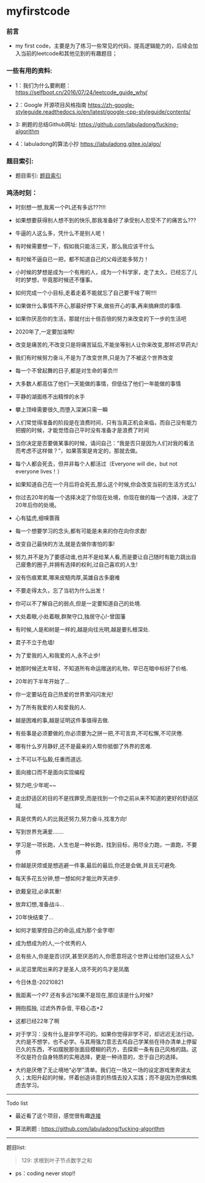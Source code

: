 # myfirstcode

### 前言
* my first code，主要是为了练习一些常见的代码，提高逻辑能力的，后续会加入当前的leetcode和其他见到的有趣题目；


### 一些有用的资料:
* 1：我们为什么要刷题：
https://selfboot.cn/2016/07/24/leetcode_guide_why/
* 2：Google 开源项目风格指南
https://zh-google-styleguide.readthedocs.io/en/latest/google-cpp-styleguide/contents/

* 3: 刷题的总结Github网址:
https://github.com/labuladong/fucking-algorithm

* 4：labuladong的算法小抄
 https://labuladong.gitee.io/algo/

### 题目索引:
* 题目索引: [题目索引](https://github.com/sunbinbin1991/myfirstcode/blob/master/doc/algorithm/index.md)

### 鸡汤时刻：
* 时刻想一想,我离一个PL还有多远???!!!

* 如果想要获得别人想不到的快乐,那我准备好了承受别人忍受不了的痛苦么???

* 牛逼的人这么多，凭什么不是别人呢！

* 有时候需要想一下，假如我只能活三天，那么我应该干什么

* 有时候不逼自已一把，都不知道自己的父母还能多努力！

* 小时候的梦想是成为一个有用的人，成为一个科学家，走了太久，已经忘了儿时的梦想，毕竟那时候还不懂事。

* 如何完成一个小目标,走着走着不能就忘了自己要干啥了啊!!!!

* 如果做什么事情不开心,那最好停下来,做些开心的事,再来搞麻烦的事情.

* 如果你厌恶你的生活，那就付出十倍百倍的努力来改变的下一步的生活吧

* 2020年了,一定要加油鸭!

* 改变是痛苦的,不改变只是将痛苦延后,不能坐等别人让你来改变,那样迟早药丸!

* 我们有时候努力奋斗,不是为了改变世界,只是为了不被这个世界改变

* 每一个不曾起舞的日子,都是对生命的辜负!!!

* 大多数人都高估了他们一天能做的事情，但低估了他们一年能做的事情

* 平静的湖面练不出精悍的水手

* 攀上顶峰需要很久,而堕入深渊只需一瞬

* 人们常觉得准备的阶段是在浪费时间，只有当真正机会来临，而自己没有能力把握的时候，才能觉悟自己平时没有准备才是浪费了时间

* 当你决定是否要做某事的时候，请问自己：“我是否只是因为人们对我的看法而考虑不这样做？”，如果答案是肯定的，那就去做。

* 每个人都会死去，但并非每个人都活过（Everyone will die，but not everyone lives！）

* 如果知道自己在一个月后将会死去,那么这个时候,你会改变当前的生活方式么!

* 你过去20年的每一个选择决定了你现在处境，你现在做的每一个选择，决定了20年后你的处境。

*  心有猛虎,细嗅蔷薇

* 每一个想要学习的念头,都有可能是未来的你在向你求救!

* 改变自己最快的方法,就是去做你害怕的事!

* 努力,并不是为了要感动谁,也并不是给某人看,而是要让自己随时有能力跳出自己疲惫的圈子,并拥有选择的权利,过自己喜欢的人生!

* 没有伤痕累累,哪来皮糙肉厚,英雄自古多磨难

* 不要走得太久，忘了当初为什么出发！

* 你可以不了解自己的弱点,但是一定要知道自己的处境.

* 大处着眼,小处着眼,群聚守口,独居守心!-曾国藩

* 有时候,人是和树是一样的,越是向往光明,越是要扎根深处.

* 君子不立于危墙!

* 为了爱我的人,和我爱的人,永不止步!

* 她那时候还太年轻，不知道所有命运赠送的礼物，早已在暗中标好了价格.

* 20年的下半年开始了...

* 你一定要站在自己热爱的世界里闪闪发光!

* 为了所有我爱的人和爱我的人.

* 越是困难的事,越是证明这件事值得去做.

* 有些事是必须要做的,你必须要为之拼一把,不可言弃,不可松懈,不可厌倦.

* 哪有什么岁月静好,还不是最亲的人帮你抵御了外界的苦难.

* 士不可以不弘毅,任重而道远.

*  面向接口而不是面向实现编程

* 努力吧,少年呢~~

* 走出舒适区的目的不是找罪受,而是找到一个你之前从来不知道的更好的舒适区域.

* 真是优秀的人的比我还努力,努力奋斗,找准方向!

* 写到世界充满爱.......

* 学习是一项长跑，人生也是一种长跑，找到目标，用尽全力跑，一直跑，不要停

* 你越是厌烦或是想逃避一件事,最后的最后,你还是会做,并且无可避免.

* 每天多花五分钟,想一想如何才能比昨天进步.

* 欲戴皇冠,必承其重!

* 放弃幻想,准备战斗...

* 20年快结束了...

* 如何才能掌控自己的命运,成为那个金字塔!

* 成为想成为的人,一个优秀的人

* 总有些人,你是是否讨厌,甚至厌恶的人,你愿意将这个世界让给他们这些人么?

* 从泥沼里爬出来的才是圣人,烧不死的鸟才是凤凰

* 今日休息-20210821

* 我距离一个P7 还有多远?如果不是现在,那应该是什么时候?

* 拥抱孤独, 过滤外界杂音, 平稳心态*2

* 这都已经22年了啊

* 对于学习：没有什么是非学不可的。如果你觉得非学不可，却迟迟无法行动，大约是不想学，也不必学。与其用强力意志去鸡自己学某些在待办清单上停留已久的东西，不如摆脱那张面目模糊的药方，去探索一条有自己风格的路。这不仅是符合自身特质的实用选择，更是一种诗意的，忠于自己的选择。

* 大约是厌倦了无止境地“必学”清单。我们在一场又一场的设定游戏里奔波太久；太阳升起的时候，怀着创造诗意的热情去投入实践；而不是因为恐惧和焦虑去学习。

---
Todo list

* 最近看了这个项目，感觉很有趣[连接](https://github.com/yemount/pose-animator)

* 算法刷题 : https://github.com/labuladong/fucking-algorithm

---
题目list:
> 129: 求根到叶子节点数字之和



* ps：coding never stop!!
